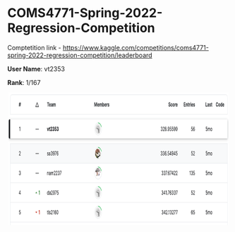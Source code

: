 # COMS4771-Spring-2022-Regression-Competition

Comptetition link - https://www.kaggle.com/competitions/coms4771-spring-2022-regression-competition/leaderboard

**User Name**: vt2353

**Rank**: 1/167

<p align="center">
  <img src="/reports/standings.png" width="500" height="300" title="Standings">
</p>
